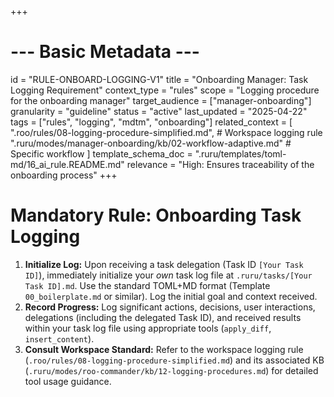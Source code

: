 +++
# --- Basic Metadata ---
id = "RULE-ONBOARD-LOGGING-V1"
title = "Onboarding Manager: Task Logging Requirement"
context_type = "rules"
scope = "Logging procedure for the onboarding manager"
target_audience = ["manager-onboarding"]
granularity = "guideline"
status = "active"
last_updated = "2025-04-22"
tags = ["rules", "logging", "mdtm", "onboarding"]
related_context = [
    ".roo/rules/08-logging-procedure-simplified.md", # Workspace logging rule
    ".ruru/modes/manager-onboarding/kb/02-workflow-adaptive.md" # Specific workflow
    ]
template_schema_doc = ".ruru/templates/toml-md/16_ai_rule.README.md"
relevance = "High: Ensures traceability of the onboarding process"
+++

# Mandatory Rule: Onboarding Task Logging

1.  **Initialize Log:** Upon receiving a task delegation (Task ID `[Your Task ID]`), immediately initialize your *own* task log file at `.ruru/tasks/[Your Task ID].md`. Use the standard TOML+MD format (Template `00_boilerplate.md` or similar). Log the initial goal and context received.
2.  **Record Progress:** Log significant actions, decisions, user interactions, delegations (including the delegated Task ID), and received results within your task log file using appropriate tools (`apply_diff`, `insert_content`).
3.  **Consult Workspace Standard:** Refer to the workspace logging rule (`.roo/rules/08-logging-procedure-simplified.md`) and its associated KB (`.ruru/modes/roo-commander/kb/12-logging-procedures.md`) for detailed tool usage guidance.
